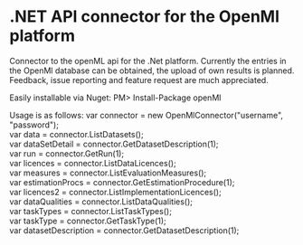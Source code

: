 # .NET API connector for the OpenMl platform

Connector to the openML api for the .Net platform.
Currently the entries in the OpenMl database can be obtained, the upload of own results is planned.
Feedback, issue reporting and feature request are much appreciated.

Easily installable via Nuget:
PM> Install-Package openMl

Usage is as follows:
var connector = new OpenMlConnector("username", "password");</br>
var data = connector.ListDatasets();</br>
var dataSetDetail = connector.GetDatasetDescription(1);</br>
var run = connector.GetRun(1);</br>
var licences = connector.ListDataLicences();</br>
var measures = connector.ListEvaluationMeasures();</br>
var estimationProcs = connector.GetEstimationProcedure(1);</br>
var licences2 = connector.ListImplementationLicences();</br>
var dataQualities = connector.ListDataQualities();</br>
var taskTypes = connector.ListTaskTypes();</br>
var taskType = connector.GetTaskType(1);</br>
var datasetDescription = connector.GetDatasetDescription(1);</br>
